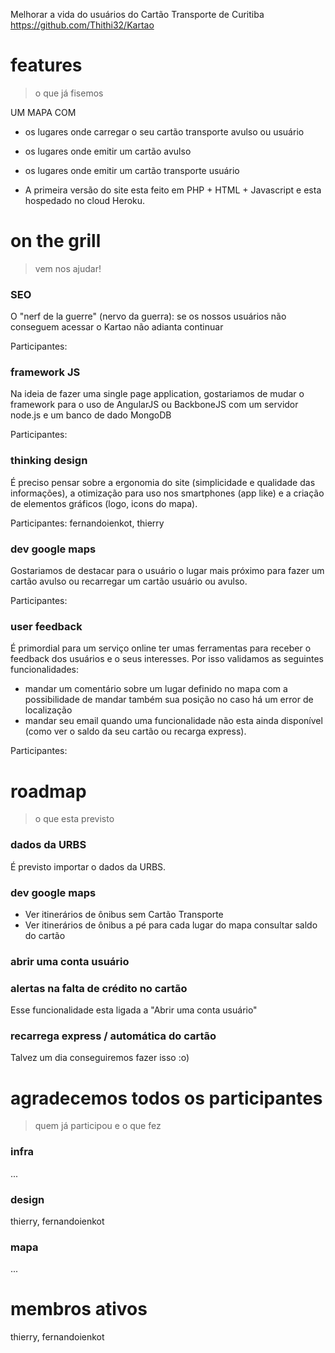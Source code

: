 Melhorar a vida do usuários do Cartão Transporte de Curitiba https://github.com/Thithi32/Kartao

features
=======
> o que já fisemos

UM MAPA COM

 - os lugares onde carregar o seu cartão transporte avulso ou usuário

 - os lugares onde emitir um cartão avulso

 - os lugares onde emitir um cartão transporte usuário

 - A primeira versão do site esta feito em PHP + HTML + Javascript e esta hospedado no cloud Heroku.

on the grill
=========
> vem nos ajudar!

### SEO

O "nerf de la guerre" (nervo da guerra): se os nossos usuários não conseguem acessar o Kartao não adianta continuar

Participantes:

### framework JS

Na ideia de fazer uma single page application, gostariamos de mudar o framework para o uso de AngularJS ou BackboneJS com um servidor node.js e um banco de dado MongoDB

Participantes:

### thinking design

É preciso pensar sobre a ergonomia do site (simplicidade e qualidade das informações), a otimização para uso nos smartphones (app like) e a criação de elementos gráficos (logo, icons do mapa).

Participantes: fernandoienkot, thierry

### dev google maps

Gostariamos de destacar para o usuário o lugar mais próximo para fazer um cartão avulso ou recarregar um cartão usuário ou avulso.

Participantes:

### user feedback

É primordial para um serviço online ter umas ferramentas para receber o feedback dos usuários e o seus interesses. Por isso validamos as seguintes funcionalidades:

 - mandar um comentário sobre um lugar definido no mapa com a possibilidade de mandar também sua posição no caso há um error de localização
 - mandar seu email quando uma funcionalidade não esta ainda disponível (como ver o saldo da seu cartão ou recarga express).

Participantes:

roadmap
========
> o que esta previsto

### dados da URBS

É previsto importar o dados da URBS.

### dev google maps

 - Ver itinerários de ônibus sem Cartão Transporte
 - Ver itinerários de ônibus a pé para cada lugar do mapa
consultar saldo do cartão

### abrir uma conta usuário

### alertas na falta de crédito no cartão

Esse funcionalidade esta ligada a "Abrir uma conta usuário"

### recarrega express / automática do cartão

Talvez um dia conseguiremos fazer isso :o)

agradecemos todos os participantes
==============================
>quem já participou e o que fez

### infra

...

### design

thierry, fernandoienkot

### mapa

...

membros ativos
==============
thierry, fernandoienkot
